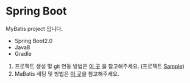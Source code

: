 # Spring Boot
MyBatis project 입니다.

- Spring Boot2.0
- Java8
- Gradle

1. 프로젝트 생성 및 git 연동 방법은 [이 곳](https://jojoldu.tistory.com/250) 을 참고해주세요.
(프로젝트 [Sample](https://github.com/LeeHyun-A/Java/tree/master/spring-boot/helloworld))
2. MaBatis 세팅 및 방법은 [이 곳](https://medium.com/@hyunalee419/springboot-mybatis-gradle-mysql-7090359d5427)을 참고해주세요.
